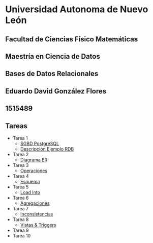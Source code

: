 # Universidad Autonoma de Nuevo León
## Facultad de Ciencias Físico Matemáticas
## Maestría en Ciencia de Datos
## Bases de Datos Relacionales
## Eduardo David González Flores
## 1515489
## Tareas
- Tarea 1
    - [SGBD PostgreSQL](./Tarea%201%20-%20SGBD%20PostgreSQL.pdf)
    - [Descripción Ejemplo RDB](./Tarea%201%20-%20Descripcion%20Ejemplo%20RDB.pdf)
- Tarea 2
    - [Diagrama ER](Tarea%202%20-%20Diagrama%20ER.pdf)
- Tarea 3
    - [Operaciones](./Tarea%203%20-%20Operaciones.pdf)
- Tarea 4
    - [Esquema](./Tarea%204%20-%20Esquema.pdf)
- Tarea 5
    - [Load Into](./Tarea%205%20-%20Load%20Into.pdf)
- Tarea 6
    - [Agregaciones](./Tarea%206%20-%20Agregaciones.pdf)
- Tarea 7
    - [Inconsistencias](./Tarea%207%20-%20Inconsistencias.pdf)
- Tarea 8
    - [Vistas & Triggers](./Tarea%208%20-%20Vistas.pdf)
- Tarea 9
- Tarea 10
